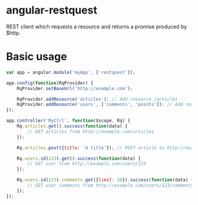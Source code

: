 angular-restquest
=================

REST client which requests a resource and returns a promise produced by $http.

# Basic usage

```javascript
var app = angular.module('myApp', ['restquest']);

app.config(function(RqProvider) {
    RqProvider.setBaseUrl('http://example.com');

    RqProvider.addResource('articles'); // Add resource /articles
    RqProvider.addResource('users', ['comments', 'points']); // Add resources /users, /users/comments and /users/points
});

app.controller('MyCtrl', function($scope, Rq) {
    Rq.articles.get().success(function(data) { 
        // GET articles from http://example.com/articles
    });

    Rq.articles.post({title: 'A title'}); // POST article to http://example.com/articles

    Rq.users.id(123).get().success(function(data) { 
        // GET user from http://example.com/users/123
    });

    Rq.users.id(123).comments.get({limit: 10}).success(function(data) { 
        // GET user comments from http://example.com/users/123/comments?limit=10
    });
});
```



